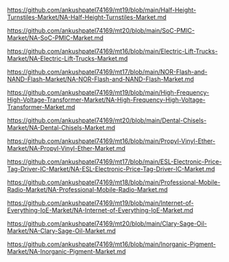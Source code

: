 <p><a href="https://github.com/ankushpatel74169/mt19/blob/main/Half-Height-Turnstiles-Market/NA-Half-Height-Turnstiles-Market.md">https://github.com/ankushpatel74169/mt19/blob/main/Half-Height-Turnstiles-Market/NA-Half-Height-Turnstiles-Market.md</a></p><p><a href="https://github.com/ankushpatel74169/mt20/blob/main/SoC-PMIC-Market/NA-SoC-PMIC-Market.md">https://github.com/ankushpatel74169/mt20/blob/main/SoC-PMIC-Market/NA-SoC-PMIC-Market.md</a></p><p><a href="https://github.com/ankushpatel74169/mt16/blob/main/Electric-Lift-Trucks-Market/NA-Electric-Lift-Trucks-Market.md">https://github.com/ankushpatel74169/mt16/blob/main/Electric-Lift-Trucks-Market/NA-Electric-Lift-Trucks-Market.md</a></p><p><a href="https://github.com/ankushpatel74169/mt17/blob/main/NOR-Flash-and-NAND-Flash-Market/NA-NOR-Flash-and-NAND-Flash-Market.md">https://github.com/ankushpatel74169/mt17/blob/main/NOR-Flash-and-NAND-Flash-Market/NA-NOR-Flash-and-NAND-Flash-Market.md</a></p><p><a href="https://github.com/ankushpatel74169/mt19/blob/main/High-Frequency-High-Voltage-Transformer-Market/NA-High-Frequency-High-Voltage-Transformer-Market.md">https://github.com/ankushpatel74169/mt19/blob/main/High-Frequency-High-Voltage-Transformer-Market/NA-High-Frequency-High-Voltage-Transformer-Market.md</a></p><p><a href="https://github.com/ankushpatel74169/mt20/blob/main/Dental-Chisels-Market/NA-Dental-Chisels-Market.md">https://github.com/ankushpatel74169/mt20/blob/main/Dental-Chisels-Market/NA-Dental-Chisels-Market.md</a></p><p><a href="https://github.com/ankushpatel74169/mt16/blob/main/Propyl-Vinyl-Ether-Market/NA-Propyl-Vinyl-Ether-Market.md">https://github.com/ankushpatel74169/mt16/blob/main/Propyl-Vinyl-Ether-Market/NA-Propyl-Vinyl-Ether-Market.md</a></p><p><a href="https://github.com/ankushpatel74169/mt17/blob/main/ESL-Electronic-Price-Tag-Driver-IC-Market/NA-ESL-Electronic-Price-Tag-Driver-IC-Market.md">https://github.com/ankushpatel74169/mt17/blob/main/ESL-Electronic-Price-Tag-Driver-IC-Market/NA-ESL-Electronic-Price-Tag-Driver-IC-Market.md</a></p><p><a href="https://github.com/ankushpatel74169/mt18/blob/main/Professional-Mobile-Radio-Market/NA-Professional-Mobile-Radio-Market.md">https://github.com/ankushpatel74169/mt18/blob/main/Professional-Mobile-Radio-Market/NA-Professional-Mobile-Radio-Market.md</a></p><p><a href="https://github.com/ankushpatel74169/mt19/blob/main/Internet-of-Everything-IoE-Market/NA-Internet-of-Everything-IoE-Market.md">https://github.com/ankushpatel74169/mt19/blob/main/Internet-of-Everything-IoE-Market/NA-Internet-of-Everything-IoE-Market.md</a></p><p><a href="https://github.com/ankushpatel74169/mt20/blob/main/Clary-Sage-Oil-Market/NA-Clary-Sage-Oil-Market.md">https://github.com/ankushpatel74169/mt20/blob/main/Clary-Sage-Oil-Market/NA-Clary-Sage-Oil-Market.md</a></p><p><a href="https://github.com/ankushpatel74169/mt16/blob/main/Inorganic-Pigment-Market/NA-Inorganic-Pigment-Market.md">https://github.com/ankushpatel74169/mt16/blob/main/Inorganic-Pigment-Market/NA-Inorganic-Pigment-Market.md</a></p>
